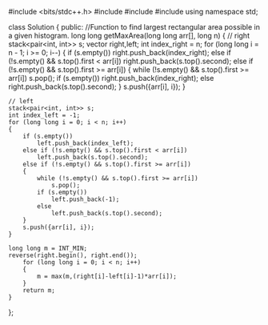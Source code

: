 #include <bits/stdc++.h>
#include <stack>
#include <vector>
#include <utility>
using namespace std;

class Solution
{
    public:
    //Function to find largest rectangular area possible in a given histogram.
    long long getMaxArea(long long arr[], long n)
    {
    // right
    stack<pair<int, int>> s;
    vector<int> right,left;
    int index_right = n;
    for (long long i = n - 1; i >= 0; i--)
    {
        if (s.empty())
            right.push_back(index_right);
        else if (!s.empty() && s.top().first < arr[i])
            right.push_back(s.top().second);
        else if (!s.empty() && s.top().first >= arr[i])
        {
            while (!s.empty() && s.top().first >= arr[i])
                s.pop();
            if (s.empty())
                right.push_back(index_right);
            else
                right.push_back(s.top().second);
        }
        s.push({arr[i], i});
    }
    
    // left 
    stack<pair<int, int>> s;
    int index_left = -1;
    for (long long i = 0; i < n; i++)
    {
        if (s.empty())
            left.push_back(index_left);
        else if (!s.empty() && s.top().first < arr[i])
            left.push_back(s.top().second);
        else if (!s.empty() && s.top().first >= arr[i])
        {
            while (!s.empty() && s.top().first >= arr[i])
                s.pop();
            if (s.empty())
                left.push_back(-1);
            else
                left.push_back(s.top().second);
        }
        s.push({arr[i], i});
    }

    long long m = INT_MIN;
    reverse(right.begin(), right.end());
        for (long long i = 0; i < n; i++)
        {
            m = max(m,(right[i]-left[i]-1)*arr[i]);
        }
        return m;  
    }
};